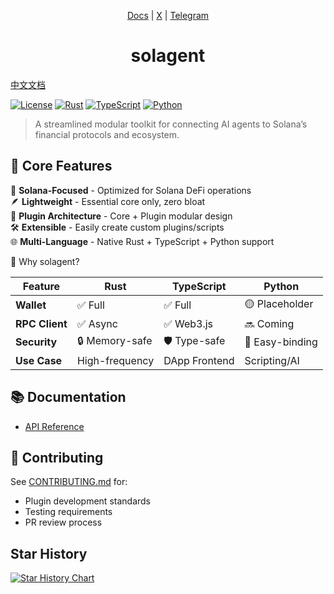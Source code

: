 <div align="center">

[Docs](https://docs.solagent.rs) | [X](https://x.com/ztgx5) | [Telegram](https://t.me/solagent_rs)

# solagent

</div>

[中文文档](./README.zh.md)

[![License](https://img.shields.io/badge/license-Apache--2.0-blue)](LICENSE)
[![Rust](https://img.shields.io/badge/Rust-1.83%2B-orange)](https://www.rust-lang.org)
[![TypeScript](https://img.shields.io/badge/TypeScript-5.0%2B-blue)](https://www.typescriptlang.org)
[![Python](https://img.shields.io/badge/Python-v0.1.0-yellow)](https://pypi.org/project/solagent/)

> A streamlined modular toolkit for connecting AI agents to Solana’s financial protocols and ecosystem.

## 🌟 Core Features

🎯 **Solana-Focused** - Optimized for Solana DeFi operations  
🪶 **Lightweight** - Essential core only, zero bloat  
🔌 **Plugin Architecture** - Core + Plugin modular design  
🛠️ **Extensible** - Easily create custom plugins/scripts  
🌐 **Multi-Language** - Native Rust + TypeScript + Python support  

🌟 Why solagent?

| Feature          | Rust           | TypeScript       | Python           |
|------------------|----------------|------------------|------------------|
| **Wallet**       | ✅ Full        | ✅ Full          | 🟡 Placeholder   |
| **RPC Client**   | ✅ Async       | ✅ Web3.js       | 🔜 Coming        |
| **Security**     | 🔒 Memory-safe | 🛡️ Type-safe    | 🐍 Easy-binding  |
| **Use Case**     | High-frequency | DApp Frontend    | Scripting/AI     |

## 📚 Documentation

- [API Reference](https://docs.solagent.rs)

## 🤝 Contributing
See [CONTRIBUTING.md](./CONTRIBUTING.md) for:
- Plugin development standards
- Testing requirements
- PR review process

## Star History

[![Star History Chart](https://api.star-history.com/svg?repos=zTgx/solagent.rs&type=Date)](https://star-history.com/#zTgx/solagent.rs&Date)
